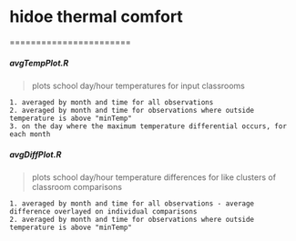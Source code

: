 # hidoe thermal comfort
=======================
##### avgTempPlot.R
  > plots school day/hour temperatures for input classrooms 
  
    1. averaged by month and time for all observations
    2. averaged by month and time for observations where outside temperature is above "minTemp"
    3. on the day where the maximum temperature differential occurs, for each month
    
##### avgDiffPlot.R
  > plots school day/hour temperature differences for like clusters of classroom comparisons
  
    1. averaged by month and time for all observations - average difference overlayed on individual comparisons
    2. averaged by month and time for observations where outside temperature is above "minTemp"
